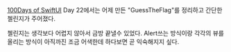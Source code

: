 [100Days of SwiftUI](https://www.hackingwithswift.com/100/swiftui) Day 22에서는
어제 만든 "GuessTheFlag"를 정리하고 간단한 첼린지가 주어졌다.

첼린지는 생각보다 어렵지 않아서 금방 끝낼수 있었다.
Alert쓰는 방식이랑 각각의 뷰를 올리는 방식이 아직까진 조금 어색한데 
하다보면 곧 익숙해지지 싶다.